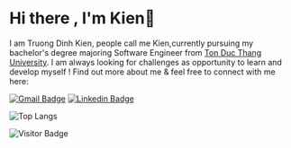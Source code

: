 # Hi there , I'm Kien👋

I am Truong Dinh Kien, people call me Kien,currently pursuing my bachelor's degree majoring Software Engineer from [Ton Duc Thang University](https://www.tdtu.edu.vn/en). I am always looking for challenges as opportunity to learn and develop myself ! Find out more about me & feel free to connect with me here:

[![Gmail Badge](https://img.shields.io/badge/-truongdinhkien321@gmail.com-c14438?style=flat-square&logo=Gmail&logoColor=white&link=mailto:truongdinhkien321@gmail.com)](mailto:truongdinhkien321@gmail.com)
[![Linkedin Badge](https://img.shields.io/badge/-truongdinhkien-blue?style=flat-square&logo=Linkedin&logoColor=white&link=https://www.linkedin.com/in/truongdinhkien/)](https://www.linkedin.com/in/truongdinhkien/)

![Top Langs](https://github-readme-stats.vercel.app/api/top-langs/?username=KienTruong123&hide=TeX&layout=compact)

![Visitor Badge](https://visitor-badge.laobi.icu/badge?page_id=KienTruong123)
